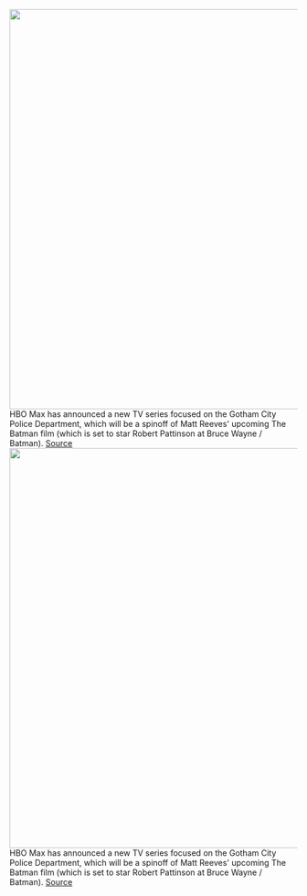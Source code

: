 <img src='https://cdn.vox-cdn.com/thumbor/5sn8usq6Q6Q23nqO0kMDjzSjHW4=/0x0:1367x793/1200x800/filters:focal(575x288:793x506)/cdn.vox-cdn.com/uploads/chorus_image/image/67042089/batman.0.png' width='700px' /><br/>
HBO Max has announced a new TV series focused on the Gotham City Police Department, which will be a spinoff of Matt Reeves' upcoming The Batman film (which is set to star Robert Pattinson at Bruce Wayne / Batman).
<a href='https://www.theverge.com/2020/7/10/21320115/hbo-max-the-batman-spinoff-tv-show-robert-pattinson-movie-matt-reeves-dc'> Source <a/><img src='https://cdn.vox-cdn.com/thumbor/5sn8usq6Q6Q23nqO0kMDjzSjHW4=/0x0:1367x793/1200x800/filters:focal(575x288:793x506)/cdn.vox-cdn.com/uploads/chorus_image/image/67042089/batman.0.png' width='700px' /><br/>
HBO Max has announced a new TV series focused on the Gotham City Police Department, which will be a spinoff of Matt Reeves' upcoming The Batman film (which is set to star Robert Pattinson at Bruce Wayne / Batman).
<a href='https://www.theverge.com/2020/7/10/21320115/hbo-max-the-batman-spinoff-tv-show-robert-pattinson-movie-matt-reeves-dc'> Source <a/>